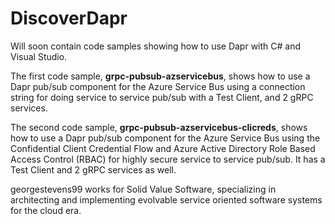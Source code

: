 # DiscoverDapr
Will soon contain code samples showing how to use Dapr with C# and Visual Studio.  

The first code sample, **grpc-pubsub-azservicebus**, shows how to use a Dapr pub/sub component for the Azure Service Bus using a connection string for doing service to service pub/sub with a Test Client, and 2 gRPC services.

The second code sample, **grpc-pubsub-azservicebus-clicreds**, shows how to use a Dapr pub/sub component for the Azure Service Bus using the Confidential Client Credential Flow and Azure Active Directory Role Based Access Control (RBAC) for highly secure service to service pub/sub.  It has a Test Client and 2 gRPC services as well.

georgestevens99 works for Solid Value Software, specializing in architecting and implementing evolvable service oriented software systems for the cloud era.
